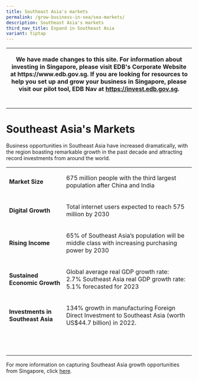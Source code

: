 ```yaml
---
title: Southeast Asia's markets
permalink: /grow-business-in-sea/sea-markets/
description: Southeast Asia's markets
third_nav_title: Expand in Southeast Asia
variant: tiptap
---
```

<table style="minWidth: 25px">
<colgroup>
<col>
</colgroup>
<tbody>
<tr>
<th rowspan="1" colspan="1">
<p>We have made changes to this site. For information about investing in
Singapore, please visit EDB's Corporate Website at https://www.edb.gov.sg.
If you are looking for resources to help you set up and grow your business
in Singapore, please visit our pilot tool, EDB Nav at <a href="https://invest.edb.gov.sg" rel="noopener noreferrer nofollow" target="_blank">https://invest.edb.gov.sg</a>.</p>
</th>
</tr>
<tr>
<td rowspan="1" colspan="1">
<p></p>
</td>
</tr>
</tbody>
</table>
<h1>Southeast Asia's Markets</h1>
<p>Business opportunities in Southeast Asia have increased dramatically,
with the region boasting remarkable growth in the past decade and attracting
record investments from around the world.</p>
<table style="minWidth: 50px">
<colgroup>
<col>
<col>
</colgroup>
<tbody>
<tr>
<td rowspan="1" colspan="1">
<p><strong>Market Size</strong>
</p>
</td>
<td rowspan="1" colspan="1">
<p>675 million people with the third largest population after China and India</p>
</td>
</tr>
<tr>
<td rowspan="1" colspan="1">
<p><strong>Digital Growth</strong>
</p>
</td>
<td rowspan="1" colspan="1">
<p>Total internet users expected to reach 575 million by 2030</p>
</td>
</tr>
<tr>
<td rowspan="1" colspan="1">
<p><strong>Rising Income</strong>
</p>
</td>
<td rowspan="1" colspan="1">
<p>65% of Southeast Asia’s population will be middle class with increasing
purchasing power by 2030</p>
</td>
</tr>
<tr>
<td rowspan="1" colspan="1">
<p><strong>Sustained Economic Growth</strong>
</p>
</td>
<td rowspan="1" colspan="1">
<p>Global average real GDP growth rate: 2.7%&nbsp;Southeast Asia real GDP
growth rate: 5.1%&nbsp;forecasted for 2023</p>
</td>
</tr>
<tr>
<td rowspan="1" colspan="1">
<p><strong>Investments in Southeast Asia</strong>
</p>
</td>
<td rowspan="1" colspan="1">
<p>134% growth in manufacturing Foreign Direct Investment to Southeast Asia
(worth US$44.7 billion) in 2022.</p>
</td>
</tr>
<tr>
<td rowspan="1" colspan="1">
<p>
<br>
</p>
</td>
<td rowspan="1" colspan="1">
<p></p>
</td>
</tr>
</tbody>
</table>
<p>For more information on capturing Southeast Asia growth opportunities
from Singapore, click <a href="https://www.edb.gov.sg/en/business-insights/insights/capturing-southeast-asias-growth-opportunities-from-singapore.html" rel="noopener noreferrer nofollow" target="_blank">here</a>.</p>